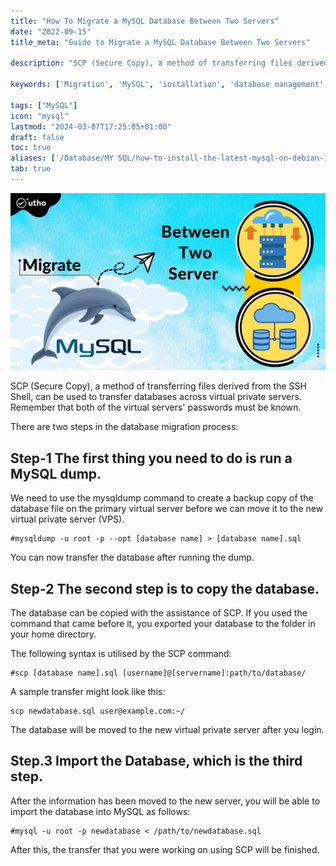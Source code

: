 ```yaml
---
title: "How To Migrate a MySQL Database Between Two Servers"
date: "2022-09-15"
title_meta: "Guide to Migrate a MySQL Database Between Two Servers"

description: "SCP (Secure Copy), a method of transferring files derived from the SSH Shell, can be used to transfer databases across virtual private servers. Remember that both of the virtual servers' passwords must be known."

keywords: ['Migration', 'MySQL', 'installation', 'database management', 'SQL', 'Linux']

tags: ["MySQL"]
icon: "mysql"
lastmod: "2024-03-07T17:25:05+01:00"
draft: false
toc: true
aliases: ['/Database/MY SQL/how-to-install-the-latest-mysql-on-debian-10/']
tab: true
---
```


![](images/How-To-Migrate-a-MySQL-Database-Between-Two-Servers_utho.jpg)

SCP (Secure Copy), a method of transferring files derived from the SSH Shell, can be used to transfer databases across virtual private servers. Remember that both of the virtual servers' passwords must be known.

There are two steps in the database migration process:

## **Step-1 The first thing you need to do is run a MySQL dump.**

We need to use the mysqldump command to create a backup copy of the database file on the primary virtual server before we can move it to the new virtual private server (VPS).

```
#mysqldump -u root -p --opt [database name] > [database name].sql
```

You can now transfer the database after running the dump.

## **Step-2 The second step is to copy the database.**

The database can be copied with the assistance of SCP. If you used the command that came before it, you exported your database to the folder in your home directory.

The following syntax is utilised by the SCP command:

```
#scp [database name].sql [username]@[servername]:path/to/database/
```

A sample transfer might look like this:

```
scp newdatabase.sql user@example.com:~/
```

The database will be moved to the new virtual private server after you login.

## **Step.3 Import the Database, which is the third step.**

After the information has been moved to the new server, you will be able to import the database into MySQL as follows:

```
#mysql -u root -p newdatabase < /path/to/newdatabase.sql
```

After this, the transfer that you were working on using SCP will be finished.
